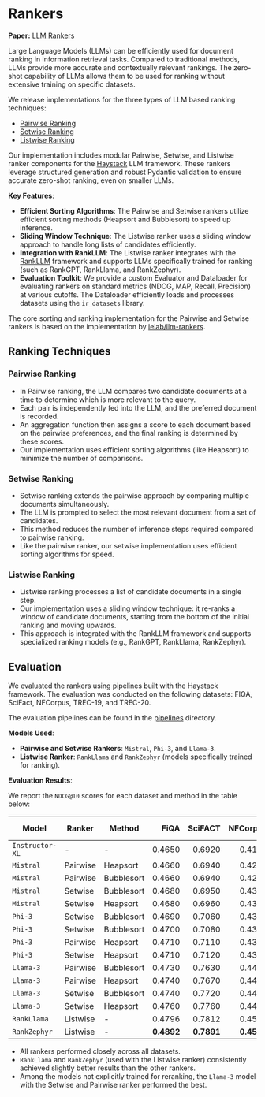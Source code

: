 # Rankers

**Paper:** [LLM Rankers](paper/rankers.pdf)

Large Language Models (LLMs) can be efficiently used for document ranking in information retrieval tasks. Compared to traditional methods, LLMs provide more accurate and contextually relevant rankings. The zero-shot capability of LLMs allows them to be used for ranking without extensive training on specific datasets.

We release implementations for the three types of LLM based ranking techniques:

- [Pairwise Ranking](https://arxiv.org/abs/2306.17563)
- [Setwise Ranking](https://arxiv.org/abs/2310.09497)
- [Listwise Ranking](https://arxiv.org/abs/2305.02156)

Our implementation includes modular Pairwise, Setwise, and Listwise ranker components for the [Haystack](https://haystack.deepset.ai/) LLM framework. These rankers leverage structured generation and robust Pydantic validation to ensure accurate zero-shot ranking, even on smaller LLMs.

**Key Features**:

- **Efficient Sorting Algorithms**: The Pairwise and Setwise rankers utilize efficient sorting methods (Heapsort and Bubblesort) to speed up inference.
- **Sliding Window Technique**: The Listwise ranker uses a sliding window approach to handle long lists of candidates efficiently.
- **Integration with RankLLM**: The Listwise ranker integrates with the [RankLLM](https://github.com/castorini/rank_llm) framework and supports LLMs specifically trained for ranking (such as RankGPT, RankLlama, and RankZephyr).
- **Evaluation Toolkit**: We provide a custom Evaluator and Dataloader for evaluating rankers on standard metrics (NDCG, MAP, Recall, Precision) at various cutoffs. The Dataloader efficiently loads and processes datasets using the `ir_datasets` library.

The core sorting and ranking implementation for the Pairwise and Setwise rankers is based on the implementation by [ielab/llm-rankers](https://github.com/ielab/llm-rankers).

## Ranking Techniques

### Pairwise Ranking

- In Pairwise ranking, the LLM compares two candidate documents at a time to determine which is more relevant to the query.
- Each pair is independently fed into the LLM, and the preferred document is recorded.
- An aggregation function then assigns a score to each document based on the pairwise preferences, and the final ranking is determined by these scores.
- Our implementation uses efficient sorting algorithms (like Heapsort) to minimize the number of comparisons.

### Setwise Ranking

- Setwise ranking extends the pairwise approach by comparing multiple documents simultaneously.
- The LLM is prompted to select the most relevant document from a set of candidates.
- This method reduces the number of inference steps required compared to pairwise ranking.
- Like the pairwise ranker, our setwise implementation uses efficient sorting algorithms for speed.

### Listwise Ranking

- Listwise ranking processes a list of candidate documents in a single step.
- Our implementation uses a sliding window technique: it re-ranks a window of candidate documents, starting from the bottom of the initial ranking and moving upwards.
- This approach is integrated with the RankLLM framework and supports specialized ranking models (e.g., RankGPT, RankLlama, RankZephyr).

## Evaluation

We evaluated the rankers using pipelines built with the Haystack framework. The evaluation was conducted on the following datasets: FIQA, SciFact, NFCorpus, TREC-19, and TREC-20.

The evaluation pipelines can be found in the [pipelines](src/rankers/pipelines) directory.

**Models Used**:  

- **Pairwise and Setwise Rankers**: `Mistral`, `Phi-3`, and `Llama-3`.
- **Listwise Ranker**: `RankLlama` and `RankZephyr` (models specifically trained for ranking).

**Evaluation Results**:

We report the `NDCG@10` scores for each dataset and method in the table below:

| **Model**        | **Ranker**    | **Method**     | **FiQA**   | **SciFACT** | **NFCorpus** | **TREC-19** | **TREC-20** |
|---------------|------------|-------------|--------:|-----------:|------------:|-----------:|-----------:|
| `Instructor-XL` |     \-    |      \-    | 0.4650 | 0.6920  | 0.4180   | 0.5230  | 0.5040  |
| `Mistral`       | Pairwise  | Heapsort   | 0.4660 | 0.6940  | 0.4270   | 0.7080  | 0.6890  |
| `Mistral`       | Pairwise  | Bubblesort | 0.4660 | 0.6940  | 0.4280   | 0.7090  | 0.6920  |
| `Mistral`       | Setwise   | Bubblesort | 0.4680 | 0.6950  | 0.4300   | 0.7110  | 0.6940  |
| `Mistral`       | Setwise   | Heapsort   | 0.4680 | 0.6960  | 0.4310   | 0.7140  | 0.6950  |
| `Phi-3`         | Setwise   | Bubblesort | 0.4690 | 0.7060  | 0.4350   | 0.7190  | 0.7010  |
| `Phi-3`         | Setwise   | Bubblesort | 0.4700 | 0.7080  | 0.4360   | 0.7190  | 0.7010  |
| `Phi-3`         | Pairwise  | Heapsort   | 0.4710 | 0.7110  | 0.4380   | 0.7210  | 0.7020  |
| `Phi-3`         | Setwise   | Heapsort   | 0.4710 | 0.7120  | 0.4390   | 0.7220  | 0.7030  |
| `Llama-3`       | Pairwise  | Bubblesort | 0.4730 | 0.7630  | 0.4400   | 0.7390  | 0.7220  |
| `Llama-3`       | Pairwise  | Heapsort   | 0.4740 | 0.7670  | 0.4410   | 0.7410  | 0.7230  |
| `Llama-3`       | Setwise   | Bubblesort | 0.4740 | 0.7720  | 0.4420   | 0.7440  | 0.7250  |
| `Llama-3`       | Setwise   | Heapsort   | 0.4760 | 0.7760  | 0.4430   | 0.7460  | 0.7270  |
| `RankLlama`     | Listwise  | \-         | 0.4796 | 0.7812  | 0.4518   | 0.7511  | 0.7642  |
| `RankZephyr`    | Listwise  | \-         | **0.4892** | **0.7891**  | **0.4578**   | **0.7693**  | **0.7743**  |

- All rankers performed closely across all datasets.
- `RankLlama` and `RankZephyr` (used with the Listwise ranker) consistently achieved slightly better results than the other rankers.
- Among the models not explicitly trained for reranking, the `Llama-3` model with the Setwise and Pairwise ranker performed the best.
